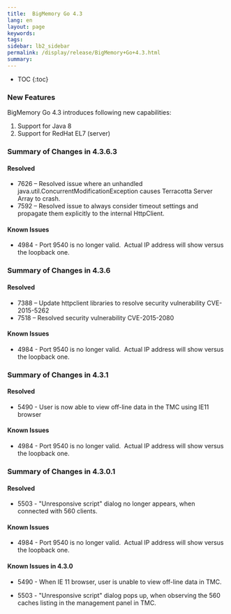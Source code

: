 ```yaml
---
title:  BigMemory Go 4.3  
lang: en
layout: page
keywords:
tags:
sidebar: lb2_sidebar
permalink: /display/release/BigMemory+Go+4.3.html
summary:
---
```




* TOC
{:toc}


### **New Features**

BigMemory Go 4.3 introduces following new capabilities:

1.  Support for Java 8
2.  Support for RedHat EL7 (server)

### Summary of Changes in 4.3.6.3

#### Resolved

*   7626 – Resolved issue where an unhandled java.util.ConcurrentModificationException causes Terracotta Server Array to crash.
*   7592 – Resolved issue to always consider timeout settings and propagate them explicitly to the internal HttpClient.

#### Known Issues

*   4984 - Port 9540 is no longer valid.  Actual IP address will show versus the loopback one.

### Summary of Changes in 4.3.6

#### Resolved

*   7388 – Update httpclient libraries to resolve security vulnerability CVE-2015-5262
*   7518 – Resolved security vulnerability CVE-2015-2080

#### Known Issues

*   4984 - Port 9540 is no longer valid.  Actual IP address will show versus the loopback one.

### Summary of Changes in 4.3.1

#### Resolved

*   5490 - User is now able to view off-line data in the TMC using IE11 browser

#### Known Issues

*   4984 - Port 9540 is no longer valid.  Actual IP address will show versus the loopback one.  
    

### Summary of Changes in 4.3.0.1

#### Resolved

*   5503 - "Unresponsive script" dialog no longer appears, when connected with 560 clients.
    

#### Known Issues

*   4984 - Port 9540 is no longer valid.  Actual IP address will show versus the loopback one.

#### Known Issues in 4.3.0

*   5490 - When IE 11 browser, user is unable to view off-line data in TMC.
    
*   5503 - "Unresponsive script" dialog pops up, when observing the 560 caches listing in the management panel in TMC.
    


